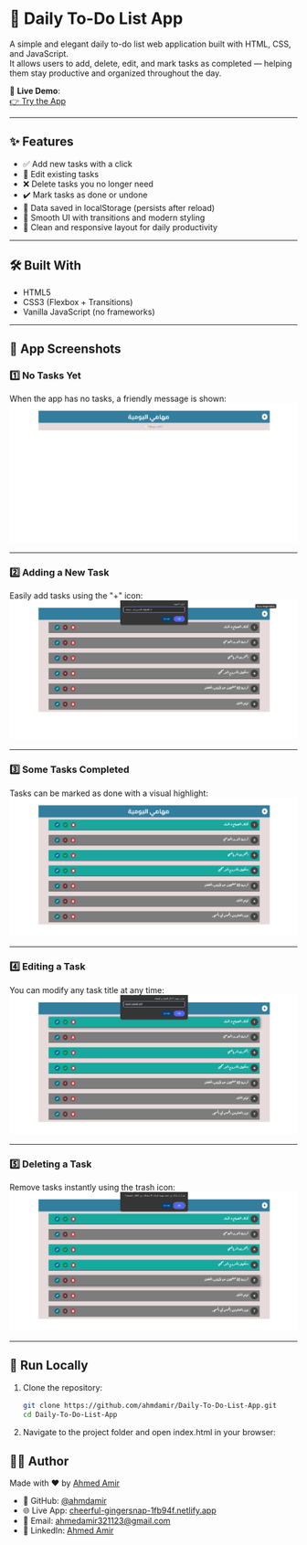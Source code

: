# 📝 Daily To-Do List App

A simple and elegant daily to-do list web application built with HTML, CSS, and JavaScript.  
It allows users to add, delete, edit, and mark tasks as completed — helping them stay productive and organized throughout the day.

🚀 **Live Demo**:  
[👉 Try the App](https://cheerful-gingersnap-1fb94f.netlify.app/)

---

## ✨ Features

- ✅ Add new tasks with a click  
- 📝 Edit existing tasks  
- ❌ Delete tasks you no longer need  
- ✔️ Mark tasks as done or undone  
- 💾 Data saved in localStorage (persists after reload)  
- 🎨 Smooth UI with transitions and modern styling  
- 📅 Clean and responsive layout for daily productivity  

---

## 🛠️ Built With

- HTML5  
- CSS3 (Flexbox + Transitions)  
- Vanilla JavaScript (no frameworks)  

---

## 📸 App Screenshots

### 1️⃣ No Tasks Yet  
When the app has no tasks, a friendly message is shown:  
![No Tasks](./screenshots/no-tasks.png)

---

### 2️⃣ Adding a New Task  
Easily add tasks using the "+" icon:  
![Add Task](./screenshots/add-task.png)

---

### 3️⃣ Some Tasks Completed  
Tasks can be marked as done with a visual highlight:  
![Completed Tasks](./screenshots/completed-tasks.png)

---

### 4️⃣ Editing a Task  
You can modify any task title at any time:  
![Edit Task](./screenshots/edit-task.png)

---

### 5️⃣ Deleting a Task  
Remove tasks instantly using the trash icon:  
![Delete Task](./screenshots/delete-task.png)

---

## 🧪 Run Locally

1. Clone the repository:
   ```bash
   git clone https://github.com/ahmdamir/Daily-To-Do-List-App.git
   cd Daily-To-Do-List-App
   
2. Navigate to the project folder and open index.html in your browser:



## 👨‍💻 Author

Made with ❤️ by [Ahmed Amir](https://github.com/ahmdamir)

- 🔗 GitHub: [@ahmdamir](https://github.com/ahmdamir)  
- 🌐 Live App: [cheerful-gingersnap-1fb94f.netlify.app](https://cheerful-gingersnap-1fb94f.netlify.app/)  
- 📧 Email: ahmedamir321123@gmail.com
- 💼 LinkedIn: [Ahmed Amir](https://www.linkedin.com/in/ahmd-amir/)  

